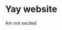 <!DOCTYPE html>
<html>
  <head>
    <title>Tis Website</title>
  </head>
  <body>
    <h1>Yay website</h1>
    <p>Am not excited</p>
  </body>
</html>
